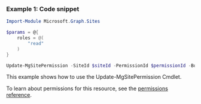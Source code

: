 ### Example 1: Code snippet

```powershellImport-Module Microsoft.Graph.Sites

$params = @{
	roles = @(
		"read"
	)
}

Update-MgSitePermission -SiteId $siteId -PermissionId $permissionId -BodyParameter $params
```
This example shows how to use the Update-MgSitePermission Cmdlet.
To learn about permissions for this resource, see the [permissions reference](/graph/permissions-reference).

